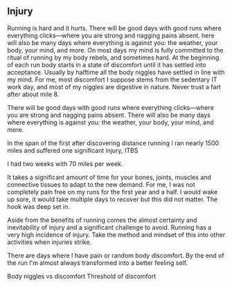 ## Injury

Running is hard and it hurts. There will be good days with good runs where everything clicks—where you are strong and nagging pains absent. 
here will also be many days where everything is against you: the weather, your body, your mind, and more.
On most days my mind is fully committed to the
ritual of running by my body rebels, and sometimes hard. At the beginning of 
each run body starts in a state of discomfort until it has settled into acceptance.
Usually by halftime all the body niggles have settled in line with my mind. 
For me, most discomfort I suppose stems from the sedentary IT work day, and most
of my niggles are digestive in nature. Never trust a fart after about mile 8.


There will be good days with good runs where everything clicks—where you are strong and nagging pains absent. There will also be many days where everything is against you: the weather, your body, your mind, and more.

In the span of the first after discovering distance running I ran nearly 1500
miles and suffered one significant injury, ITBS

I had two weeks with 70 miles per week.

It takes a significant amount of time for your bones, joints, muscles and
connective tissues to adapt to the new demand.  For me, I was not completely
pain free on my runs for the first year and a half. I would wake up sore, it
would take multiple days to recover but this did not matter. The hook was deep
set in.


Aside from the benefits of running comes the almost certainty and inevitability of injury and a significant challenge to avoid. Running has a very high incidence of injury. Take the method and mindset of this into other activities when injuries strike.

There are days where I have pain or random body discomfort. By the end of the run I'm almost always transformed into a better feeling self.


Body niggles vs discomfort
Threshold of discomfort

